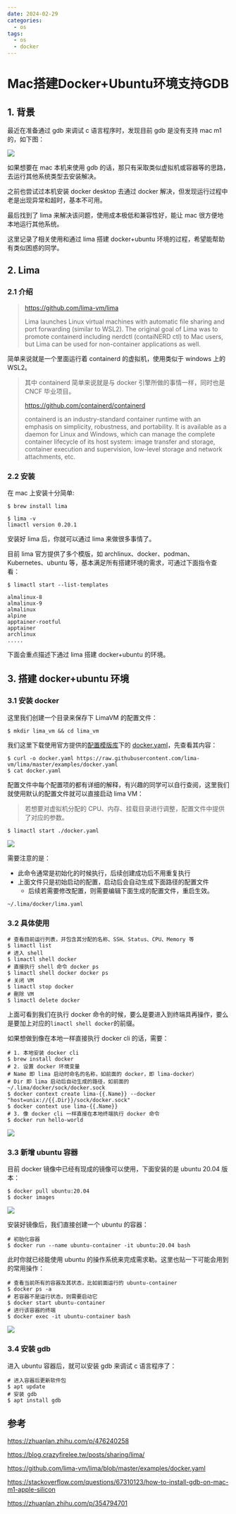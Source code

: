 ```yaml
---
date: 2024-02-29
categories:
  - os
tags:
  - os
  - docker
---
```



# Mac搭建Docker+Ubuntu环境支持GDB

## 1. 背景

最近在准备通过 gdb 来调试 c 语言程序时，发现目前 gdb 是没有支持 mac m1 的，如下图：

<!-- more -->

![](https://img.zhengyua.cn/blog/202402282108182.png)

如果想要在 mac 本机来使用 gdb 的话，那只有采取类似虚拟机或容器等的思路，去运行其他系统类型去安装解决。 

之前也尝试过本机安装 docker desktop 去通过 docker 解决，但发现运行过程中老是出现异常和超时，基本不可用。

最后找到了 lima 来解决该问题，使用成本极低和兼容性好，能让 mac 很方便地本地运行其他系统。

这里记录了相关使用和通过 lima 搭建 docker+ubuntu 环境的过程，希望能帮助有类似困惑的同学。

## 2. Lima

### 2.1 介绍

> https://github.com/lima-vm/lima
> 
> Lima launches Linux virtual machines with automatic file sharing and port forwarding (similar to WSL2). 
> The original goal of Lima was to promote containerd including nerdctl (contaiNERD ctl) to Mac users, but Lima can be used for non-container applications as well.

简单来说就是一个里面运行着 containerd 的虚拟机，使用类似于 windows 上的 WSL2。

> 其中 containerd 简单来说就是与 docker 引擎所做的事情一样，同时也是 CNCF 毕业项目。
> 
> https://github.com/containerd/containerd
> 
> containerd is an industry-standard container runtime with an emphasis on simplicity, robustness, and portability. It is available as a daemon for Linux and Windows, which can manage the complete container lifecycle of its host system: image transfer and storage, container execution and supervision, low-level storage and network attachments, etc.

### 2.2 安装

在 mac 上安装十分简单:

```shell
$ brew install lima

$ lima -v
limactl version 0.20.1
```

安装好 lima 后，你就可以通过 lima 来做很多事情了。

目前 lima 官方提供了多个模版，如 archlinux、docker、podman、Kubernetes、ubuntu 等，基本满足所有搭建环境的需求，可通过下面指令查看：

```shell
$ limactl start --list-templates

almalinux-8
almalinux-9
almalinux
alpine
apptainer-rootful
apptainer
archlinux
.....

```

下面会重点描述下通过 lima 搭建 docker+ubuntu 的环境。

## 3. 搭建 docker+ubuntu 环境

### 3.1 安装 docker

这里我们创建一个目录来保存下 LimaVM 的配置文件：

```shell
$ mkdir lima_vm && cd lima_vm
```

我们这里下载使用官方提供的[配置模版库](https://github.com/lima-vm/lima/tree/master/examples)下的 [docker.yaml](https://github.com/lima-vm/lima/blob/master/examples/docker.yaml)，先查看其内容：

```shell
$ curl -o docker.yaml https://raw.githubusercontent.com/lima-vm/lima/master/examples/docker.yaml
$ cat docker.yaml
```

配置文件中每个配置项的都有详细的解释，有兴趣的同学可以自行查阅，这里我们就使用默认的配置文件就可以直接启动 lima VM：

> 若想要对虚拟机分配的 CPU、内存、挂载目录进行调整，配置文件中提供了对应的参数。

```shell
$ limactl start ./docker.yaml
```

![](https://img.zhengyua.cn/blog/202402282318785.png)


需要注意的是：

- 此命令通常是初始化的时候执行，后续创建成功后不用重复执行
- 上面文件只是初始启动的配置，启动后会自动生成下面路径的配置文件
    - 后续若需要修改配置，则需要编辑下面生成的配置文件，重启生效。

```shell
~/.lima/docker/lima.yaml
```

### 3.2 具体使用

```shell
# 查看目前运行列表，并包含其分配的名称、SSH、Status、CPU、Memory 等
$ limactl list
# 进入 shell
$ limactl shell docker
# 直接执行 shell 命令 docker ps
$ limactl shell docker docker ps
# 关闭 VM
$ limactl stop docker
# 刪除 VM
$ limactl delete docker
```

上面可看到我们在执行 docker 命令的时候，要么是要进入到终端具再操作，要么是要加上对应的`limactl shell docker`的前缀。

如果想做到像在本地一样直接执行 docker cli 的话，需要：


```shell
# 1. 本地安装 docker cli
$ brew install docker
# 2. 设置 docker 环境变量
# Name 即 lima 启动时命名的名称，如前面的 docker，即 lima-docker）
# Dir 即 lima 启动后自动生成的路径，如前面的 ~/.lima/docker/sock/docker.sock
$ docker context create lima-{{.Name}} --docker "host=unix://{{.Dir}}/sock/docker.sock"
$ docker context use lima-{{.Name}}
# 3. 像 docker cli 一样直接在本地终端执行 docker 命令
$ docker run hello-world
```

![](https://img.zhengyua.cn/blog/202402282335529.png)


### 3.3 新增 ubuntu 容器

目前 docker 镜像中已经有现成的镜像可以使用，下面安装的是 ubuntu 20.04 版本：

```shell
$ docker pull ubuntu:20.04
$ docker images 
```

![](https://img.zhengyua.cn/blog/202402282342158.png)

安装好镜像后，我们直接创建一个 ubuntu 的容器：

```shell
# 初始化容器
$ docker run --name ubuntu-container -it ubuntu:20.04 bash
```

此时你就已经能使用 ubuntu 的操作系统来完成需求勒。这里也贴一下可能会用到的常用操作：

```shell
# 查看当前所有的容器及其状态，比如前面运行的 ubuntu-container
$ docker ps -a 
# 若容器不是运行状态，则需要启动它
$ docker start ubuntu-container
# 进行该容器的终端
$ docker exec -it ubuntu-container bash
```
![](https://img.zhengyua.cn/blog/202402282354707.png)

### 3.4 安装 gdb

进入 ubuntu 容器后，就可以安装 gdb 来调试 c 语言程序了：

```shell
# 进入容器后更新软件包
$ apt update
# 安装 gdb
$ apt install gdb
```


## 参考

https://zhuanlan.zhihu.com/p/476240258

https://blog.crazyfirelee.tw/posts/sharing/lima/

https://github.com/lima-vm/lima/blob/master/examples/docker.yaml

https://stackoverflow.com/questions/67310123/how-to-install-gdb-on-mac-m1-apple-silicon

https://zhuanlan.zhihu.com/p/354794701
